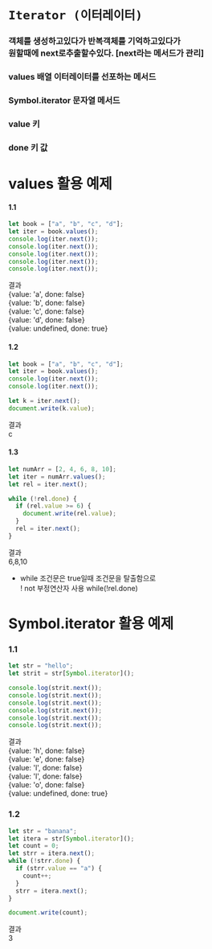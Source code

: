 # `Iterator (이터레이터)`

### 객체를 생성하고있다가 반복객체를 기억하고있다가<br>원할때에 next로추출할수있다. [next라는 메서드가 관리]

### values 배열 이터레이터를 선포하는 메서드

### Symbol.iterator 문자열 메서드

### value 키

### done 키 값

# values 활용 예제

#### 1.1

```js
let book = ["a", "b", "c", "d"];
let iter = book.values();
console.log(iter.next());
console.log(iter.next());
console.log(iter.next());
console.log(iter.next());
console.log(iter.next());
```

결과<br>
{value: 'a', done: false} <br>
{value: 'b', done: false} <br>
{value: 'c', done: false} <br>
{value: 'd', done: false} <br>
{value: undefined, done: true}

#### 1.2

```js
let book = ["a", "b", "c", "d"];
let iter = book.values();
console.log(iter.next());
console.log(iter.next());

let k = iter.next();
document.write(k.value);
```

결과<br>
c

#### 1.3

```js
let numArr = [2, 4, 6, 8, 10];
let iter = numArr.values();
let rel = iter.next();

while (!rel.done) {
  if (rel.value >= 6) {
    document.write(rel.value);
  }
  rel = iter.next();
}
```

결과<br>
6,8,10

- while 조건문은 true일때 조건문을 탈출함으로 <br>
  ! not 부정연산자 사용 while(!rel.done)

# Symbol.iterator 활용 예제

### 1.1

```js
let str = "hello";
let strit = str[Symbol.iterator]();

console.log(strit.next());
console.log(strit.next());
console.log(strit.next());
console.log(strit.next());
console.log(strit.next());
console.log(strit.next());
```

결과<br>
{value: 'h', done: false} <br>
{value: 'e', done: false} <br>
{value: 'l', done: false} <br>
{value: 'l', done: false} <br>
{value: 'o', done: false} <br>
{value: undefined, done: true}

### 1.2

```js
let str = "banana";
let itera = str[Symbol.iterator]();
let count = 0;
let strr = itera.next();
while (!strr.done) {
  if (strr.value == "a") {
    count++;
  }
  strr = itera.next();
}

document.write(count);
```

결과<br>
3
